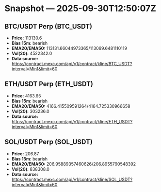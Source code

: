 # Snapshot — 2025-09-30T12:50:07Z

## BTC/USDT Perp (BTC_USDT)
- **Price:** 113130.6
- **Bias 15m:** bearish
- **EMA20/EMA50:** 113131.66044973365/113069.6481110119
- **Vol(20):** 4522342.0
- **Data source:** https://contract.mexc.com/api/v1/contract/kline/BTC_USDT?interval=Min1&limit=60

## ETH/USDT Perp (ETH_USDT)
- **Price:** 4163.65
- **Bias 15m:** bearish
- **EMA20/EMA50:** 4166.415509591264/4164.725330966658
- **Vol(20):** 303236.0
- **Data source:** https://contract.mexc.com/api/v1/contract/kline/ETH_USDT?interval=Min1&limit=60

## SOL/USDT Perp (SOL_USDT)
- **Price:** 206.87
- **Bias 15m:** bearish
- **EMA20/EMA50:** 206.95889357460626/206.8955790548392
- **Vol(20):** 838308.0
- **Data source:** https://contract.mexc.com/api/v1/contract/kline/SOL_USDT?interval=Min1&limit=60
